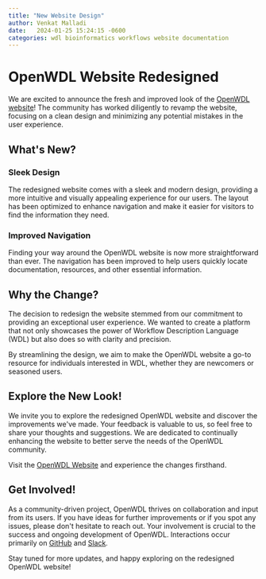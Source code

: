 ```yaml
---
title: "New Website Design"
author: Venkat Malladi
date:   2024-01-25 15:24:15 -0600
categories: wdl bioinformatics workflows website documentation
---
```


# OpenWDL Website Redesigned

We are excited to announce the fresh and improved look of the [OpenWDL website](https://www.openwdl.org)! The community has worked diligently to revamp the website, focusing on a clean design and minimizing any potential mistakes in the user experience.

## What's New?

### Sleek Design

The redesigned website comes with a sleek and modern design, providing a more intuitive and visually appealing experience for our users. The layout has been optimized to enhance navigation and make it easier for visitors to find the information they need.

### Improved Navigation

Finding your way around the OpenWDL website is now more straightforward than ever. The navigation has been improved to help users quickly locate documentation, resources, and other essential information.

## Why the Change?

The decision to redesign the website stemmed from our commitment to providing an exceptional user experience. We wanted to create a platform that not only showcases the power of Workflow Description Language (WDL) but also does so with clarity and precision.

By streamlining the design, we aim to make the OpenWDL website a go-to resource for individuals interested in WDL, whether they are newcomers or seasoned users.

## Explore the New Look!

We invite you to explore the redesigned OpenWDL website and discover the improvements we've made. Your feedback is valuable to us, so feel free to share your thoughts and suggestions. We are dedicated to continually enhancing the website to better serve the needs of the OpenWDL community.

Visit the [OpenWDL Website](https://www.openwdl.org) and experience the changes firsthand.

## Get Involved!

As a community-driven project, OpenWDL thrives on collaboration and input from its users. If you have ideas for further improvements or if you spot any issues, please don't hesitate to reach out. Your involvement is crucial to the success and ongoing development of OpenWDL.  Interactions occur primarily on [GitHub](https://github.com/openwdl/openwdl.github.io) and [Slack](https://join.slack.com/t/openwdl/shared_invite/zt-ctmj4mhf-cFBNxIiZYs6SY9HgM9UAVw). 

Stay tuned for more updates, and happy exploring on the redesigned OpenWDL website!
